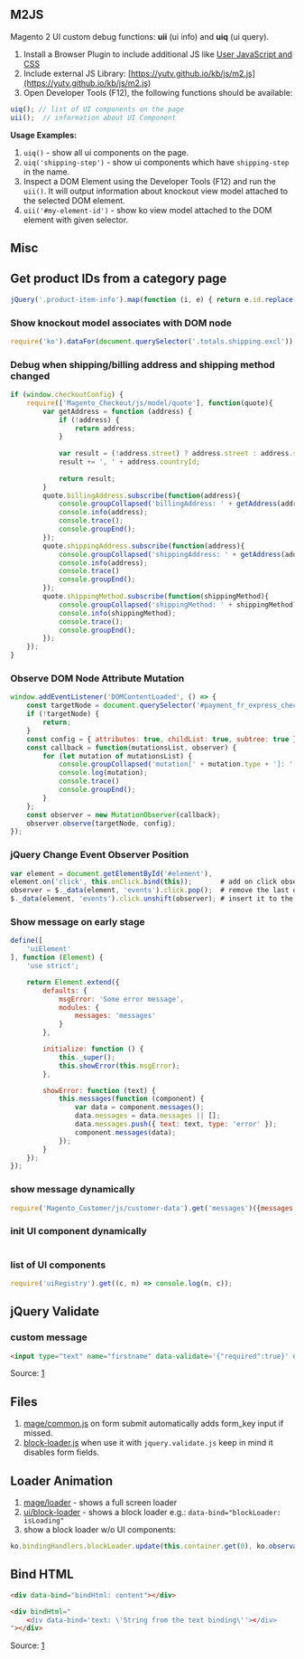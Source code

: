 ## M2JS

Magento 2 UI custom debug functions: **uii** (ui info) and **uiq** (ui query).

1. Install a Browser Plugin to include additional JS like [User JavaScript and CSS](https://chrome.google.com/webstore/detail/user-javascript-and-css/nbhcbdghjpllgmfilhnhkllmkecfmpld) 
2. Include external JS Library: [https://yutv.github.io/kb/js/m2.js](https://yutv.github.io/kb/js/m2.js)
3. Open Developer Tools (F12), the following functions should be available:
```javascript
uiq(); // list of UI components on the page
uii();  // information about UI Component
```

**Usage Examples:**

1. `uiq()` - show all ui components on the page.
2. `uiq('shipping-step')` - show ui components which have `shipping-step` in the name.
3. Inspect a DOM Element using the Developer Tools (F12) and run the `uii()`. It will output information about knockout view model attached to the selected DOM element.
4. `uii('#my-element-id')` - show ko view model attached to the DOM element with given selector.

## Misc
## Get product IDs from a category page
```javascript
jQuery('.product-item-info').map(function (i, e) { return e.id.replace('product-item-info_', ''); }).toArray().join(',');
```
### Show knockout model associates with DOM node
```javascript
require('ko').dataFor(document.querySelector('.totals.shipping.excl'));
```

### Debug when shipping/billing address and shipping method changed 
```javascript
if (window.checkoutConfig) {
    require(['Magento_Checkout/js/model/quote'], function(quote){
        var getAddress = function (address) {
            if (!address) {
                return address;
            }
            
            var result = (!address.street) ? address.street : address.street[0];
            result += ', ' + address.countryId;
            
            return result;
        }
        quote.billingAddress.subscribe(function(address){
            console.groupCollapsed('billingAddress: ' + getAddress(address));
            console.info(address);
            console.trace();
            console.groupEnd();
        });
        quote.shippingAddress.subscribe(function(address){
            console.groupCollapsed('shippingAddress: ' + getAddress(address));
            console.info(address);
            console.trace()
            console.groupEnd();
        });
        quote.shippingMethod.subscribe(function(shippingMethod){
            console.groupCollapsed('shippingMethod: ' + shippingMethod?.carrier_code + '_' + shippingMethod?.method_code);
            console.info(shippingMethod);
            console.trace();
            console.groupEnd();
        });
    });
}
```

### Observe DOM Node Attribute Mutation
```javascript
window.addEventListener('DOMContentLoaded', () => {
    const targetNode = document.querySelector('#payment_fr_express_checkout_other_express_checkout_required_enable_express_checkout');
    if (!targetNode) {
        return;
    }
    const config = { attributes: true, childList: true, subtree: true };
    const callback = function(mutationsList, observer) {
        for (let mutation of mutationsList) {
            console.groupCollapsed('mutation[' + mutation.type + ']: ' + mutation.attributeName);
            console.log(mutation);
            console.trace()
            console.groupEnd();
        }
    };
    const observer = new MutationObserver(callback);
    observer.observe(targetNode, config);
});
```

### jQuery Change Event Observer Position
```javascript
var element = document.getElementById('#element'),
element.on('click', this.onClick.bind(this));       # add on click observer
observer = $._data(element, 'events').click.pop();  # remove the last observer
$._data(element, 'events').click.unshift(observer); # insert it to the beginning 
``` 

### Show message on early stage
```js
define([
    'uiElement'
], function (Element) {
    'use strict';

    return Element.extend({
        defaults: {
            msgError: 'Some error message',
            modules: {
                messages: 'messages'
            }
        },

        initialize: function () {
            this._super();
            this.showError(this.msgError);
        },

        showError: function (text) {
            this.messages(function (component) {
                var data = component.messages();
                data.messages = data.messages || [];
                data.messages.push({ text: text, type: 'error' });
                component.messages(data);
            });
        }
    });
});
```
### show message dynamically
```js
require('Magento_Customer/js/customer-data').get('messages')({messages: [{type: 'error', text: 'test message'}]});
```
### init UI component dynamically
```js

```
### list of UI components
```js
require('uiRegistry').get((c, n) => console.log(n, c));
```

## jQuery Validate

### custom message
```html
<input type="text" name="firstname" data-validate='{"required":true}' data-msg-required="Please introduce yourself"/>
```
Source: [1](https://magento.stackexchange.com/questions/163585/magento-2-how-to-set-custom-validation-message)

## Files

1. [mage/common.js](https://github.com/magento/magento2/blob/2.4-develop/lib/web/mage/common.js) on form submit automatically adds form_key input if missed.
2. [block-loader.js](https://github.com/magento/magento2/blob/2.4-develop/app/code/Magento/Ui/view/base/web/js/block-loader.js) when use it with `jquery.validate.js` keep in mind it disables form fields. 

## Loader Animation

1. [mage/loader](https://github.com/magento/magento2/blob/2.4-develop/lib/web/mage/loader.js) - shows a full screen loader
2. [ui/block-loader](https://github.com/magento/magento2/blob/2.4-develop/app/code/Magento/Ui/view/base/web/js/block-loader.js) - shows a block loader e.g.: `data-bind="blockLoader: isLoading"` 
3. show a block loader w/o UI components:
```javascript
ko.bindingHandlers.blockLoader.update(this.container.get(0), ko.observable(true));
```

## Bind HTML
```html
<div data-bind="bindHtml: content"></div>
```
```html
<div bindHtml="
    <div data-bind='text: \'String from the text binding\''></div>
"></div>
```
Source: [1](https://developer.adobe.com/commerce/frontend-core/ui-components/concepts/knockout-bindings/#bindhtml)